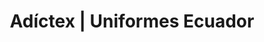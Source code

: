 ---
title: "Adíctex | Uniformes Ecuador"
url: /quito/adictex-uniformes-ecuador/
shop: Nähzubehör
---